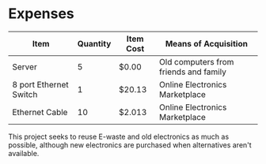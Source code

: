 # Expenses

| Item                   | Quantity | Item Cost | Means of Acquisition                  |
|------------------------|----------|-----------|---------------------------------------|
| Server                 | 5        | $0.00     | Old computers from friends and family |
| 8 port Ethernet Switch | 1        | $20.13    | Online Electronics Marketplace        |
| Ethernet Cable         | 10       | $2.013    | Online Electronics Marketplace        |

This project seeks to reuse E-waste and old electronics as much as possible, although new electronics are purchased when alternatives aren't available.